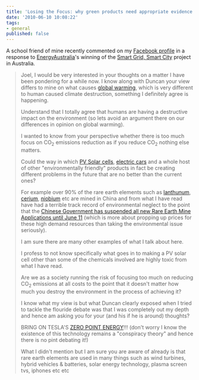 ```yaml
---
title: 'Losing the Focus: why green products need appropriate evidence'
date: '2010-06-10 10:08:22'
tags:
- general
published: false
---
```


A school friend of mine recently commented on my <a href="http://facebooke.com/jufemaiz">Facebook profile</a> in a response to <a href="http://www.energyaustralia.com.au/Common/Network-Supply-and-Services/About-our-network.aspx">EnergyAustralia</a>'s winning of the <a href="http://climatechange.gov.au/en/government/programs-and-rebates/smartgrid.aspx">Smart Grid, Smart City</a> project in Australia.

<!--more-->

<blockquote> Joel, I would be very interested in your thoughts on a matter I have been pondering for a while now. I know along with Duncan your view differs to mine on what causes <a href="http://en.wikipedia.org/wiki/Global_Warming">global warming</a>, which is very different to human caused climate destruction, something I definitely agree is happening.

Understand that I totally agree that humans are having a destructive impact on the environment (so lets avoid an argument there on our differences in opinion on global warming).

I wanted to know from your perspective whether there is too much focus on CO<sub>2</sub> emissions reduction as if you reduce CO<sub>2</sub> nothing else matters.

Could the way in which <a href="http://en.wikipedia.org/wiki/photovoltaics">PV Solar cells</a>, <a href="http://en.wikipedia.org/wiki/electric_cars">electric cars</a> and a whole host of other "environmentally friendly" products in fact be creating different problems in the future that are no better than the current ones?

For example over 90% of the rare earth elements such as <a href="http://en.wikipedia.org/wiki/lanthunum">lanthunum</a>, <a href="http://en.wikipedia.org/wiki/cerium">cerium</a>, <a href="http://en.wikipedia.org/wiki/niobium">niobium</a> etc are mined in China and from what I have read have had a terrible track record of environmental neglect to the point that the <a href="http://www.chinadaily.com.cn/bizchina/2010-03/16/content_9597405.htm">Chinese Government has suspended all new Rare Earth Mine Applications until June 11</a> (which is more about propping up prices for these high demand resources than taking the environmental issue seriously).

I am sure there are many other examples of what I talk about here.

I profess to not know specifically what goes in to making a PV solar cell other than some of the chemicals involved are highly toxic from what I have read.

Are we as a society running the risk of focusing too much on reducing CO<sub>2</sub> emissions at all costs to the point that it doesn't matter how much you destroy the environment in the process of achieving it?

I know what my view is but what Duncan clearly exposed when I tried to tackle the flouride debate was that I was completely out my depth and hence am asking you for your (and his if he is around) thoughts?

BRING ON TESLA'S <a href="http://en.wikipedia.org/wiki/Zero-point_energy">ZERO POINT ENERGY</a>!!! (don't worry I know the existence of this technology remains a "conspiracy theory" and hence there is no pint debating it!)

What I didn't mention but I am sure you are aware of already is that rare earth elements are used in many things such as wind turbines, hybrid vehicles & batteries, solar energy technology, plasma screen tvs, iphones etc etc</blockquote>
